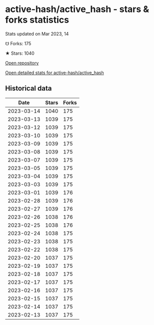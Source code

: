 # active-hash/active_hash - stars & forks statistics

Stats updated on Mar 2023, 14

☋ Forks: 175

★ Stars: 1040

[Open repository](https://github.com/active-hash/active_hash)

[Open detailed stats for active-hash/active_hash](https://reviewgithub.com/rep/active-hash/active_hash)

## Historical data
| Date | Stars | Forks |
|------|-------|-------|
| 2023-03-14 | 1040 | 175 | 
| 2023-03-13 | 1039 | 175 | 
| 2023-03-12 | 1039 | 175 | 
| 2023-03-10 | 1039 | 175 | 
| 2023-03-09 | 1039 | 175 | 
| 2023-03-08 | 1039 | 175 | 
| 2023-03-07 | 1039 | 175 | 
| 2023-03-05 | 1039 | 175 | 
| 2023-03-04 | 1039 | 175 | 
| 2023-03-03 | 1039 | 175 | 
| 2023-03-01 | 1039 | 176 | 
| 2023-02-28 | 1039 | 176 | 
| 2023-02-27 | 1039 | 176 | 
| 2023-02-26 | 1038 | 176 | 
| 2023-02-25 | 1038 | 176 | 
| 2023-02-24 | 1038 | 175 | 
| 2023-02-23 | 1038 | 175 | 
| 2023-02-22 | 1038 | 175 | 
| 2023-02-20 | 1037 | 175 | 
| 2023-02-19 | 1037 | 175 | 
| 2023-02-18 | 1037 | 175 | 
| 2023-02-17 | 1037 | 175 | 
| 2023-02-16 | 1037 | 175 | 
| 2023-02-15 | 1037 | 175 | 
| 2023-02-14 | 1037 | 175 | 
| 2023-02-13 | 1037 | 175 | 

